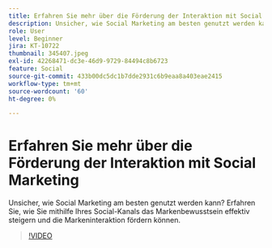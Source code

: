 ```yaml
---
title: Erfahren Sie mehr über die Förderung der Interaktion mit Social Marketing
description: Unsicher, wie Social Marketing am besten genutzt werden kann? Erfahren Sie, wie Sie mithilfe Ihres Social-Kanals das Markenbewusstsein effektiv steigern und die Markeninteraktion fördern können.
role: User
level: Beginner
jira: KT-10722
thumbnail: 345407.jpeg
exl-id: 42268471-dc3e-46d9-9729-84494c8b6723
feature: Social
source-git-commit: 433b00dc5dc1b7dde2931c6b9eaa8a403eae2415
workflow-type: tm+mt
source-wordcount: '60'
ht-degree: 0%

---
```


# Erfahren Sie mehr über die Förderung der Interaktion mit Social Marketing

Unsicher, wie Social Marketing am besten genutzt werden kann? Erfahren Sie, wie Sie mithilfe Ihres Social-Kanals das Markenbewusstsein effektiv steigern und die Markeninteraktion fördern können.

>[!VIDEO](https://video.tv.adobe.com/v/345407/?quality=12&learn=on)
